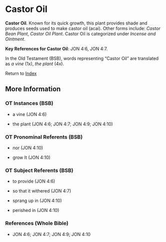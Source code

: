 # Castor Oil
**Castor Oil**. 
Known for its quick growth, this plant provides shade and produces seeds used to make castor oil (acai). 
Other forms include: 
*Castor Bean Plant*, *Castor Oil Plant*. 
Castor Oil is categorized under _Incense and Ointment_. 


**Key References for Castor Oil**: 
JON 4:6, JON 4:7. 


In the Old Testament (BSB), words representing “Castor Oil” are translated as 
*a vine* (1x), *the plant* (4x). 




Return to [Index](00-Index.md)

## More Information

### OT Instances (BSB)

* a vine (JON 4:6)

* the plant (JON 4:6; JON 4:7; JON 4:9; JON 4:10)



### OT Pronominal Referents (BSB)

* nor (JON 4:10)

* grow It (JON 4:10)



### OT Subject Referents (BSB)

* to provide (JON 4:6)

* so that it withered (JON 4:7)

* sprang up in (JON 4:10)

* perished in (JON 4:10)



### References (Whole Bible)

* JON 4:6; JON 4:7; JON 4:9; JON 4:10



